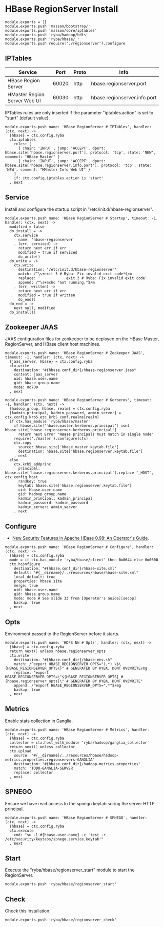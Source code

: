 
# HBase RegionServer Install

    module.exports = []
    module.exports.push 'masson/bootstrap/'
    module.exports.push 'masson/core/iptables'
    module.exports.push 'ryba/hadoop/hdfs'
    module.exports.push 'ryba/hbase/_'
    module.exports.push require('./regionserver').configure

## IPTables

| Service                      | Port  | Proto | Info                         |
|------------------------------|-------|-------|------------------------------|
| HBase Region Server          | 60020 | http  | hbase.regionserver.port      |
| HMaster Region Server Web UI | 60030 | http  | hbase.regionserver.info.port |

IPTables rules are only inserted if the parameter "iptables.action" is set to 
"start" (default value).

    module.exports.push name: 'HBase RegionServer # IPTables', handler: (ctx, next) ->
      {hbase} = ctx.config.ryba
      ctx.iptables
        rules: [
          { chain: 'INPUT', jump: 'ACCEPT', dport: hbase.site['hbase.regionserver.port'], protocol: 'tcp', state: 'NEW', comment: "HBase Master" }
          { chain: 'INPUT', jump: 'ACCEPT', dport: hbase.site['hbase.regionserver.info.port'], protocol: 'tcp', state: 'NEW', comment: "HMaster Info Web UI" }
        ]
        if: ctx.config.iptables.action is 'start'
      , next

## Service

Install and configure the startup script in 
"/etc/init.d/hbase-regionserver".

    module.exports.push name: 'HBase RegionServer # Startup', timeout: -1, handler: (ctx, next) ->
      modified = false
      do_install = ->
        ctx.service 
          name: 'hbase-regionserver'
        , (err, serviced) ->
          return next err if err
          modified = true if serviced
          do_write()
      do_write = ->
        ctx.write
          destination: '/etc/init.d/hbase-regionserver'
          match: /^\s+exit 3 # Ryba: Fix invalid exit code*$/m
          replace: '            exit 3 # Ryba: Fix invalid exit code'
          append: /^\s+echo "not running."$/m
        , (err, written) ->
          return next err if err
          modified = true if written
          do_end()
      do_end = ->
        next null, modified
      do_install()

## Zookeeper JAAS

JAAS configuration files for zookeeper to be deployed on the HBase Master, 
RegionServer, and HBase client host machines.

    module.exports.push name: 'HBase RegionServer # Zookeeper JAAS', timeout: -1, handler: (ctx, next) ->
      {jaas_server, hbase} = ctx.config.ryba
      ctx.write
        destination: "#{hbase.conf_dir}/hbase-regionserver.jaas"
        content: jaas_server
        uid: hbase.user.name
        gid: hbase.group.name
        mode: 0o700
      , next

    module.exports.push name: 'HBase RegionServer # Kerberos', timeout: -1, handler: (ctx, next) ->
      {hadoop_group, hbase, realm} = ctx.config.ryba
      {kadmin_principal, kadmin_password, admin_server} = ctx.config.krb5.etc_krb5_conf.realms[realm]
      if ctx.has_module 'ryba/hbase/master'
        if hbase.site['hbase.master.kerberos.principal'] isnt hbase.site['hbase.regionserver.kerberos.principal']
          return next Error "HBase principals must match in single node"
        require('./master').configure(ctx)
        ctx.copy
          source: hbase.site['hbase.master.keytab.file']
          destination: hbase.site['hbase.regionserver.keytab.file']
        , next
      else
        ctx.krb5_addprinc
          principal: hbase.site['hbase.regionserver.kerberos.principal'].replace '_HOST', ctx.config.host
          randkey: true
          keytab: hbase.site['hbase.regionserver.keytab.file']
          uid: hbase.user.name
          gid: hadoop_group.name
          kadmin_principal: kadmin_principal
          kadmin_password: kadmin_password
          kadmin_server: admin_server
        , next

## Configure

*   [New Security Features in Apache HBase 0.98: An Operator's Guide][secop].

[secop]: http://fr.slideshare.net/HBaseCon/features-session-2

    module.exports.push name: 'HBase RegionServer # Configure', handler: (ctx, next) ->
      {hbase} = ctx.config.ryba
      mode = if ctx.has_module 'ryba/hbase/client' then 0o0644 else 0o0600
      ctx.hconfigure
        destination: "#{hbase.conf_dir}/hbase-site.xml"
        default: "#{__dirname}/../resources/hbase/hbase-site.xml"
        local_default: true
        properties: hbase.site
        merge: true
        uid: hbase.user.name
        gid: hbase.group.name
        mode: mode # See slide 33 from [Operator's Guide][secop]
        backup: true
      , next

## Opts

Environment passed to the RegionServer before it starts.   

    module.exports.push name: 'HDFS NN # Opts', handler: (ctx, next) ->
      {hbase} = ctx.config.ryba
      return next() unless hbase.regionserver_opts
      ctx.write
        destination: "#{hbase.conf_dir}/hbase-env.sh"
        match: /^export HBASE_REGIONSERVER_OPTS="(.*) \$\{HBASE_REGIONSERVER_OPTS\}" # GENERATED BY RYBA, DONT OVEWRITE/mg
        replace: "export HBASE_REGIONSERVER_OPTS=\"${HBASE_REGIONSERVER_OPTS} #{hbase.regionserver_opts}\" # GENERATED BY RYBA, DONT OVEWRITE"
        append: /^export HBASE_REGIONSERVER_OPTS=".*"$/mg
        backup: true
      , next

## Metrics

Enable stats collection in Ganglia.

    module.exports.push name: 'HBase RegionServer # Metrics', handler: (ctx, next) ->
      {hbase} = ctx.config.ryba
      collector = ctx.host_with_module 'ryba/hadoop/ganglia_collector'
      return next() unless collector
      ctx.upload
        source: "#{__dirname}/../resources/hbase/hadoop-metrics.properties.regionservers-GANGLIA"
        destination: "#{hbase.conf_dir}/hadoop-metrics.properties"
        match: 'TODO-GANGLIA-SERVER'
        replace: collector
      , next

## SPNEGO

Ensure we have read access to the spnego keytab soring the server HTTP
principal.

    module.exports.push name: 'HBase RegionServer # SPNEGO', handler: (ctx, next) ->
      {hbase} = ctx.config.ryba
      ctx.execute
        cmd: "su -l #{hbase.user.name} -c 'test -r /etc/security/keytabs/spnego.service.keytab'"
      , next

## Start

Execute the "ryba/hbase/regionserver_start" module to start the RegionServer.

    module.exports.push 'ryba/hbase/regionserver_start'

## Check

Check this installation.

    module.exports.push 'ryba/hbase/regionserver_check'
